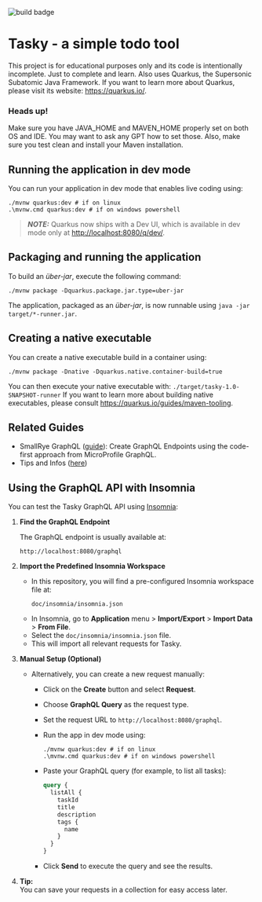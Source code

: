 ![build badge](https://github.com/pedr0limpio/tasky/actions/workflows/maven.yml/badge.svg?event=push&branch=main)
# Tasky - a simple todo tool

This project is for educational purposes only and its code is intentionally incomplete. Just to complete and learn.
Also uses Quarkus, the Supersonic Subatomic Java Framework.
If you want to learn more about Quarkus, please visit its website: <https://quarkus.io/>.

### Heads up!
Make sure you have JAVA_HOME and MAVEN_HOME properly set on both OS and IDE.
You may want to ask any GPT how to set those.
Also, make sure you test clean and install your Maven installation.

## Running the application in dev mode

You can run your application in dev mode that enables live coding using:

```shell script
./mvnw quarkus:dev # if on linux
.\mvnw.cmd quarkus:dev # if on windows powershell
```
> **_NOTE:_**  Quarkus now ships with a Dev UI, which is available in dev mode only at <http://localhost:8080/q/dev/>.

## Packaging and running the application

To build an _über-jar_, execute the following command:

```shell script
./mvnw package -Dquarkus.package.jar.type=uber-jar
```
The application, packaged as an _über-jar_, is now runnable using `java -jar target/*-runner.jar`.

## Creating a native executable

You can create a native executable build in a container using:

```shell script
./mvnw package -Dnative -Dquarkus.native.container-build=true
```
You can then execute your native executable with: `./target/tasky-1.0-SNAPSHOT-runner`
If you want to learn more about building native executables, please consult <https://quarkus.io/guides/maven-tooling>.

## Related Guides

- SmallRye GraphQL ([guide](https://quarkus.io/guides/smallrye-graphql)): Create GraphQL Endpoints using the code-first
  approach from MicroProfile GraphQL.
- Tips and Infos ([here](SETUP.md))

## Using the GraphQL API with Insomnia

You can test the Tasky GraphQL API using [Insomnia](https://insomnia.rest/):

1. **Find the GraphQL Endpoint**

   The GraphQL endpoint is usually available at:
   ```
   http://localhost:8080/graphql
   ```

2. **Import the Predefined Insomnia Workspace**

   - In this repository, you will find a pre-configured Insomnia workspace file at:
     ```
     doc/insomnia/insomnia.json
     ```
   - In Insomnia, go to **Application** menu > **Import/Export** > **Import Data** > **From File**.
   - Select the `doc/insomnia/insomnia.json` file.
   - This will import all relevant requests for Tasky.

3. **Manual Setup (Optional)**

   - Alternatively, you can create a new request manually:
     - Click on the **Create** button and select **Request**.
     - Choose **GraphQL Query** as the request type.
     - Set the request URL to `http://localhost:8080/graphql`.
     - Run the app in dev mode using:
       ```shell
       ./mvnw quarkus:dev # if on linux
       .\mvnw.cmd quarkus:dev # if on windows powershell
       ```
     - Paste your GraphQL query (for example, to list all tasks):

       ```graphql
       query {
         listAll {
           taskId
           title
           description
           tags {
             name
           }
         }
       }
       ```

     - Click **Send** to execute the query and see the results.

4. **Tip:**  
   You can save your requests in a collection for easy access later.